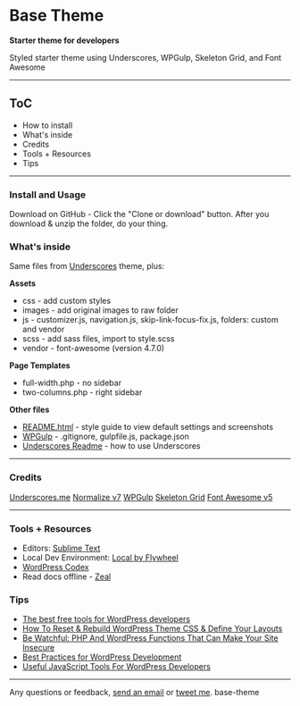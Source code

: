 # Base Theme

**Starter theme for developers**

Styled starter theme using Underscores, WPGulp, Skeleton Grid, and Font Awesome

* * *

## ToC

*   How to install 
* 	What's inside
*   Credits
*   Tools + Resources
* 	Tips

* * *

### Install and Usage

Download on GitHub - Click the "Clone or download" button. 
After you download & unzip the folder, do your thing.


### What's inside

Same files from [Underscores](http://underscores.me) theme, plus:

**Assets**

- css - add custom styles
- images - add original images to raw folder
- js - customizer.js, navigation.js, skip-link-focus-fix.js, folders: custom and vendor
- scss - add sass files, import to style.scss
- vendor - font-awesome (version 4.7.0)

**Page Templates**

- full-width.php - no sidebar
- two-columns.php - right sidebar

**Other files**

- [README.html]() - style guide to view default settings and screenshots
- [WPGulp](https://github.com/ahmadawais/WPGulp) - .gitignore, gulpfile.js, package.json
- [Underscores Readme](https://github.com/Automattic/_s/blob/master/README.md) - how to use Underscores

* * *

### Credits

[Underscores.me](http://underscores.me)
[Normalize v7](https://github.com/necolas/normalize.css)
[WPGulp](https://github.com/ahmadawais/WPGulp)
[Skeleton Grid](http://getskeleton.com)
[Font Awesome v5](https://github.com/FortAwesome/Font-Awesome)

* * *

### Tools + Resources

- Editors: [Sublime Text](https://www.sublimetext.com/)
- Local Dev Environment: [Local by Flywheel](http://local.getflywheel.com)  
- [WordPress Codex](https://codex.wordpress.org/)
- Read docs offline - [Zeal](https://zealdocs.org)

### Tips

- [The best free tools for WordPress developers](https://getflywheel.com/layout/the-best-free-tools-for-wordpress-developers/)
- [How To Reset & Rebuild WordPress Theme CSS & Define Your Layouts](https://themeshaper.com/2012/11/12/how-to-reset-rebuild-wordpress-theme-css-define-your-layouts/)
- [Be Watchful: PHP And WordPress Functions That Can Make Your Site Insecure](https://www.smashingmagazine.com/2018/01/php-wordpress-functions-site-insecure/)
- [Best Practices for WordPress Development](https://torquemag.io/2014/08/best-practices-wordpress-theme-development/)
- [Useful JavaScript Tools For WordPress Developers](https://neliosoftware.com/blog/useful-javascript-tools-for-wordpress-developers)

* * *

Any questions or feedback, [send an email](mailto:marjory@msguery.com) or [tweet me](http://twitter.com/msguery).
base-theme
